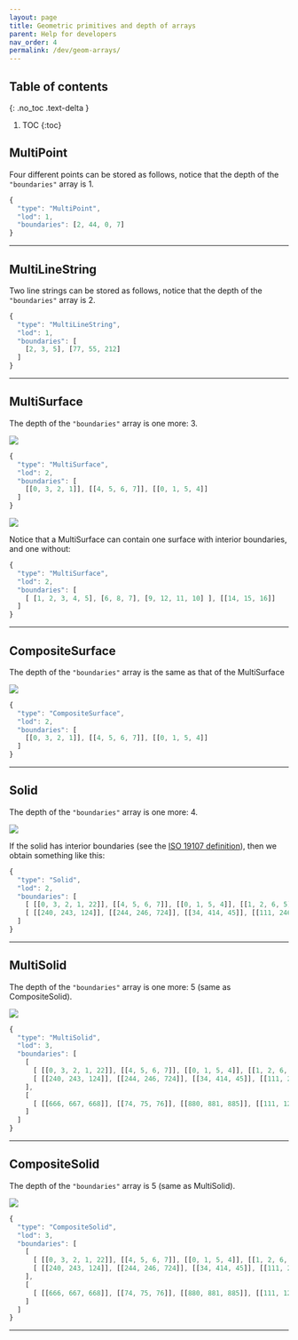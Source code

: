 ```yaml
---
layout: page
title: Geometric primitives and depth of arrays
parent: Help for developers
nav_order: 4
permalink: /dev/geom-arrays/
---
```


## Table of contents
{: .no_toc .text-delta }

1. TOC
{:toc}


## MultiPoint

Four different points can be stored as follows, notice that the depth of the ``"boundaries"`` array is 1.

```javascript
{
  "type": "MultiPoint",
  "lod": 1,
  "boundaries": [2, 44, 0, 7]
}
```

---

## MultiLineString

Two line strings can be stored as follows,  notice that the depth of the ``"boundaries"`` array is 2.

```javascript
{
  "type": "MultiLineString",
  "lod": 1,
  "boundaries": [
    [2, 3, 5], [77, 55, 212]
  ]  
}
```

---

## MultiSurface

The depth of the ``"boundaries"`` array is one more: 3.

![](../files/ms.jpeg)

```javascript
{
  "type": "MultiSurface",
  "lod": 2,
  "boundaries": [
    [[0, 3, 2, 1]], [[4, 5, 6, 7]], [[0, 1, 5, 4]]
  ]
}
```

![](../files/msi.jpeg)

Notice that a MultiSurface can contain one surface with interior boundaries, and one without:

```javascript
{
  "type": "MultiSurface",
  "lod": 2,
  "boundaries": [
    [ [1, 2, 3, 4, 5], [6, 8, 7], [9, 12, 11, 10] ], [[14, 15, 16]]
  ]
}
```

---

## CompositeSurface

The depth of the ``"boundaries"`` array is the same as that of the MultiSurface

![](../files/cs.jpeg)

```javascript
{
  "type": "CompositeSurface",
  "lod": 2,
  "boundaries": [
    [[0, 3, 2, 1]], [[4, 5, 6, 7]], [[0, 1, 5, 4]]
  ]
}
```

---

## Solid

The depth of the ``"boundaries"`` array is one more: 4.

![](../files/sol.jpeg)

If the solid has interior boundaries (see the [ISO 19107 definition](http://geovalidation.bk.tudelft.nl/val3dity/docs/definitions/#solid)), then we obtain something like this:

```javascript
{
  "type": "Solid",
  "lod": 2,
  "boundaries": [
    [ [[0, 3, 2, 1, 22]], [[4, 5, 6, 7]], [[0, 1, 5, 4]], [[1, 2, 6, 5]] ], 
    [ [[240, 243, 124]], [[244, 246, 724]], [[34, 414, 45]], [[111, 246, 5]] ] 
  ]
}
```

---

## MultiSolid

The depth of the ``"boundaries"`` array is one more: 5 (same as CompositeSolid).

![](../files/msol.jpeg)

```javascript
{
  "type": "MultiSolid",
  "lod": 3,
  "boundaries": [
    [ 
      [ [[0, 3, 2, 1, 22]], [[4, 5, 6, 7]], [[0, 1, 5, 4]], [[1, 2, 6, 5]] ],
      [ [[240, 243, 124]], [[244, 246, 724]], [[34, 414, 45]], [[111, 246, 5]] ]
    ],
    [ 
      [ [[666, 667, 668]], [[74, 75, 76]], [[880, 881, 885]], [[111, 122, 226]] ] 
    ]    
  ]
}
```


---

## CompositeSolid

The depth of the ``"boundaries"`` array is 5 (same as MultiSolid).

![](../files/csol.jpeg)

```javascript
{
  "type": "CompositeSolid",
  "lod": 3,
  "boundaries": [
    [ 
      [ [[0, 3, 2, 1, 22]], [[4, 5, 6, 7]], [[0, 1, 5, 4]], [[1, 2, 6, 5]] ],
      [ [[240, 243, 124]], [[244, 246, 724]], [[34, 414, 45]], [[111, 246, 5]] ]
    ],
    [ 
      [ [[666, 667, 668]], [[74, 75, 76]], [[880, 881, 885]], [[111, 122, 226]] ] 
    ]    
  ]
}
```

---